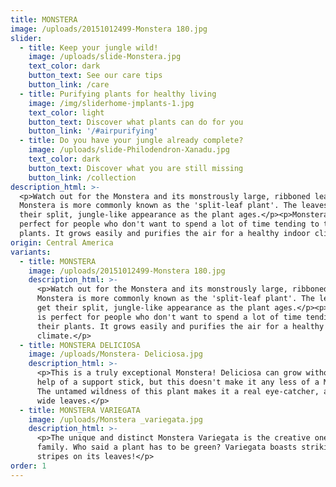 ```yaml
---
title: MONSTERA
image: /uploads/20151012499-Monstera 180.jpg
slider:
  - title: Keep your jungle wild!
    image: /uploads/slide-Monstera.jpg
    text_color: dark
    button_text: See our care tips
    button_link: /care
  - title: Purifying plants for healthy living
    image: /img/sliderhome-jmplants-1.jpg
    text_color: light
    button_text: Discover what plants can do for you
    button_link: '/#airpurifying'
  - title: Do you have your jungle already complete?
    image: /uploads/slide-Philodendron-Xanadu.jpg
    text_color: dark
    button_text: Discover what you are still missing
    button_link: /collection
description_html: >-
  <p>Watch out for the Monstera and its monstrously large, ribboned leaves.
  Monstera is more commonly known as the 'split-leaf plant'. The leaves only get
  their split, jungle-like appearance as the plant ages.</p><p>Monstera is
  perfect for people who don't want to spend a lot of time tending to their
  plants. It grows easily and purifies the air for a healthy indoor climate.</p>
origin: Central America
variants:
  - title: MONSTERA
    image: /uploads/20151012499-Monstera 180.jpg
    description_html: >-
      <p>Watch out for the Monstera and its monstrously large, ribboned leaves.
      Monstera is more commonly known as the 'split-leaf plant'. The leaves only
      get their split, jungle-like appearance as the plant ages.</p><p>Monstera
      is perfect for people who don't want to spend a lot of time tending to
      their plants. It grows easily and purifies the air for a healthy indoor
      climate.</p>
  - title: MONSTERA DELICIOSA
    image: /uploads/Monstera- Deliciosa.jpg
    description_html: >-
      <p>This is a truly exceptional Monstera! Deliciosa can grow without the
      help of a support stick, but this doesn't make it any less of a Monstera.
      The untamed wildness of this plant makes it a real eye-catcher, as do its
      wide leaves.</p>
  - title: MONSTERA VARIEGATA
    image: /uploads/Monstera _variegata.jpg
    description_html: >-
      <p>The unique and distinct Monstera Variegata is the creative one in the
      family. Who said a plant has to be green? Variegata boasts striking white
      stripes on its leaves!</p>
order: 1
---
```



